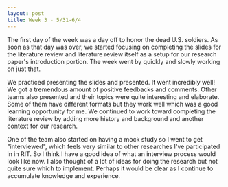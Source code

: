 ```yaml
---
layout: post
title: Week 3 - 5/31-6/4
---
```


The first day of the week was a day off to honor the dead U.S. soldiers. As soon as that day was over, we started focusing on completing the slides for the literature review and literature review itself as a setup for our research paper's introduction portion. The week went by quickly and slowly working on just that.

We practiced presenting the slides and presented. It went incredibly well! We got a tremendous amount of positive feedbacks and comments. Other teams also presented and their topics were quite interesting and elaborate. Some of them have different formats but they work well which was a good learning opportunity for me. We continued to work toward completing the literature review by adding more history and background and another context for our research.

One of the team also started on having a mock study so I went to get "interviewed", which feels very similar to other researches I've participated in in RIT. So I think I have a good idea of what an interview process would look like now. I also thought of a lot of ideas for doing the research but not quite sure which to implement. Perhaps it would be clear as I continue to accumulate knowledge and experience.

